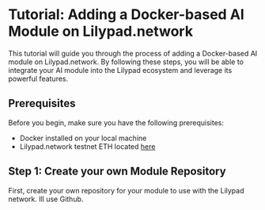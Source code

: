 # Tutorial: Adding a Docker-based AI Module on Lilypad.network

This tutorial will guide you through the process of adding a Docker-based AI module on Lilypad.network. By following these steps, you will be able to integrate your AI module into the Lilypad ecosystem and leverage its powerful features.

## Prerequisites

Before you begin, make sure you have the following prerequisites:

- Docker installed on your local machine
- Lilypad.network testnet ETH located [here](https://docs.lilypadnetwork.org/lilypad-aurora-testnet/quick-start/funding-your-wallet-from-faucet)

## Step 1: Create your own Module Repository

First, create your own repository for your module to use with the Lilypad network. Ill use Github.


